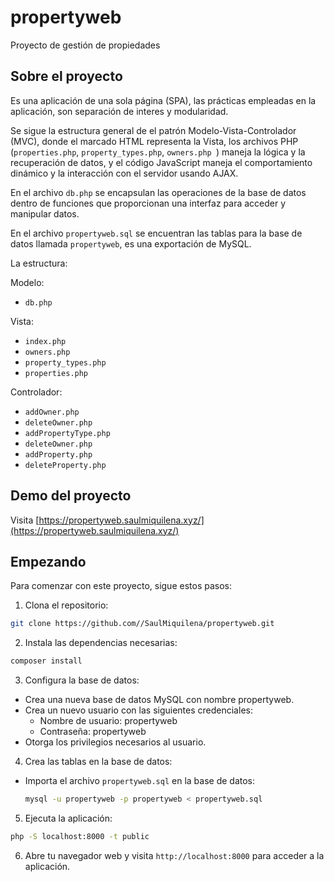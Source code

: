 # propertyweb
Proyecto de gestión de propiedades

## Sobre el proyecto
Es una aplicación de una sola página (SPA), las prácticas empleadas en la aplicación, son separación de interes y modularidad.

Se sigue la estructura general de el patrón Modelo-Vista-Controlador (MVC), donde el marcado HTML representa la Vista, los archivos PHP (`properties.php`, `property_types.php`, `owners.php `) maneja la lógica y la recuperación de datos, y el código JavaScript maneja el comportamiento dinámico y la interacción con el servidor usando AJAX.

En el archivo `db.php` se encapsulan las operaciones de la base de datos dentro de funciones que proporcionan una interfaz para acceder y manipular datos.

En el archivo `propertyweb.sql` se encuentran las tablas para la base de datos llamada `propertyweb`, es una exportación de MySQL.

La estructura:

Modelo:
  - `db.php`
    
Vista:
  - `index.php`
  - `owners.php`
  - `property_types.php`
  - `properties.php`
    
Controlador:
  - `addOwner.php`
  - `deleteOwner.php`
  - `addPropertyType.php`
  - `deleteOwner.php`
  - `addProperty.php`
  - `deleteProperty.php`

## Demo del proyecto
Visita [https://propertyweb.saulmiquilena.xyz/](https://propertyweb.saulmiquilena.xyz/)

## Empezando
Para comenzar con este proyecto, sigue estos pasos:

1. Clona el repositorio:
  ```bash
  git clone https://github.com//SaulMiquilena/propertyweb.git
  ```

2. Instala las dependencias necesarias:
  ```bash
  composer install
  ```

3. Configura la base de datos:
  - Crea una nueva base de datos MySQL con nombre propertyweb.
  - Crea un nuevo usuario con las siguientes credenciales:
    - Nombre de usuario: propertyweb
    - Contraseña: propertyweb
  - Otorga los privilegios necesarios al usuario.

4. Crea las tablas en la base de datos:
  - Importa el archivo `propertyweb.sql` en la base de datos:
    ```bash
    mysql -u propertyweb -p propertyweb < propertyweb.sql
    ```

5. Ejecuta la aplicación:
  ```bash
  php -S localhost:8000 -t public
  ```

6. Abre tu navegador web y visita `http://localhost:8000` para acceder a la aplicación.

